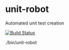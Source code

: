 # unit-robot
Automated unit test creation

[![Build Status](https://travis-ci.org/mem-memov/unit-robot.svg?branch=master)](https://travis-ci.org/mem-memov/unit-robot)

./bin/unit-robot
